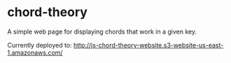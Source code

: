 # chord-theory

A simple web page for displaying chords that work in a given key.

Currently deployed to: http://js-chord-theory-website.s3-website-us-east-1.amazonaws.com/
